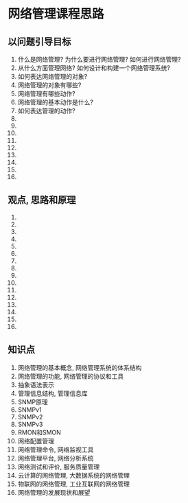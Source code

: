 # 网络管理课程思路
## 以问题引导目标
1. 什么是网络管理? 为什么要进行网络管理? 如何进行网络管理?
1. 从什么方面管理网络? 如何设计和构建一个网络管理系统?
1. 如何表达网络管理的对象?
1. 网络管理的对象有哪些?
1. 网络管理有哪些动作?
1. 网络管理的基本动作是什么?
1. 如何表达管理的动作?
1. 
1. 
1. 
1. 
1. 
1. 
1. 
1. 
1. 

## 观点, 思路和原理
1. 
1. 
1. 
1. 
1. 
1. 
1. 
1. 
1. 
1. 
1. 
1. 
1. 
1. 
1. 
1. 

## 知识点
1. 网络管理的基本概念, 网络管理系统的体系结构
1. 网络管理的功能, 网络管理的协议和工具
1. 抽象语法表示
1. 管理信息结构, 管理信息库
1. SNMP原理
1. SNMPv1
1. SNMPv2
1. SNMPv3
1. RMON和SMON
1. 网络配置管理
1. 网络管理命令, 网络监视工具
1. 网络管理平台, 网络分析系统
1. 网络测试和评价, 服务质量管理
1. 云计算的网络管理, 大数据系统的网络管理
1. 物联网的网络管理, 工业互联网的网络管理
1. 网络管理的发展现状和展望
